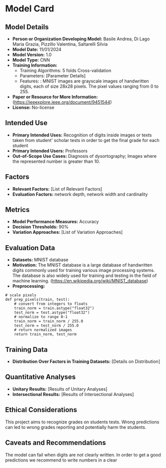 # Model Card

## Model Details

- **Person or Organization Developing Model:** Basile Andrea, Di Lago Maria Grazia, Pizzillo Valentina, Saltarelli Silvia
- **Model Date:** 11/01/2024
- **Model Version:** 1.0
- **Model Type:** CNN
- **Training Information:**
  - Training Algorithms: 5 folds Cross-validation
  - Parameters: [Parameter Details]
  - Features: : MNIST images are grayscale images of handwritten digits, each of size 28x28 pixels. The pixel values ranging from 0 to 255.
- **Paper or Resource for More Information:** (https://ieeexplore.ieee.org/document/9451544)
- **License:** No-license

## Intended Use

- **Primary Intended Uses:** Recognition of digits inside images or texts taken from student' scholar tests in order to get the final grade for each student
- **Primary Intended Users:** Professors
- **Out-of-Scope Use Cases:** Diagnosis of dysortography; Images where the represented number is greater than 10.

## Factors

- **Relevant Factors:** [List of Relevant Factors]
- **Evaluation Factors:** network depth, network width and cardinality

## Metrics

- **Model Performance Measures:** Accuracy
- **Decision Thresholds:** 90%
- **Variation Approaches:** [List of Variation Approaches]

## Evaluation Data

- **Datasets:** MNIST database
- **Motivation:** The MNIST database is a large database of handwritten digits commonly used for training various image processing systems. The database is also widely used for training and testing in the field of machine learning. (https://en.wikipedia.org/wiki/MNIST_database)
- **Preprocessing:**

```pyton 
# scale pixels
def prep_pixels(train, test):
    # convert from integers to floats
    train_norm = train.astype("float32")
    test_norm = test.astype("float32")
    # normalize to range 0-1
    train_norm = train_norm / 255.0
    test_norm = test_norm / 255.0
    # return normalized images
    return train_norm, test_norm
```  
  

## Training Data

- **Distribution Over Factors in Training Datasets:** [Details on Distribution]

## Quantitative Analyses

- **Unitary Results:** [Results of Unitary Analyses]
- **Intersectional Results:** [Results of Intersectional Analyses]

## Ethical Considerations

This project aims to recognize grades on students tests. Wrong predictions can led to wrong grades reporting and potentially harm the students.

## Caveats and Recommendations

The model can fail when digits are not clearly written. In order to get a good predictions we recommend to write numbers in a clear
